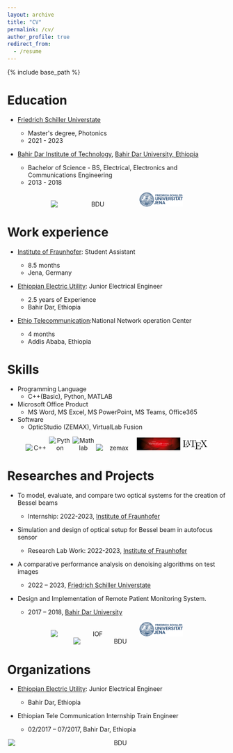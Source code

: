 ```yaml
---
layout: archive
title: "CV"
permalink: /cv/
author_profile: true
redirect_from:
  - /resume
---
```


{% include base_path %}

Education
======
* [Friedrich Schiller Universtate](https://www.uni-jena.de/en)
  * Master's degree, Photonics 
  * 2021 - 2023

* [Bahir Dar Institute of Technology](https://bit.bdu.edu.et/), [Bahir Dar University, Ethiopia](https://www.bdu.edu.et/)
  * Bachelor of Science - BS, Electrical, Electronics and Communications Engineering 
  * 2013 - 2018

 <div style="text-align: center;">
      <img src="/images/bdu3.jpg" alt="BDU" style="display: inline-block; width: 200px;">
      <img src="/images/fsu.png" alt="PPCU" style="display: inline-block; width: 100px;">
       </div>

Work experience
======

* [Institute of Fraunhofer](https://www.iof.fraunhofer.de/): Student Assistant
  * 8.5 months
  * Jena, Germany
    
* [Ethiopian Electric Utility](http://www.ethiopianelectricutility.gov.et/): Junior Electrical Engineer 
  * 2.5 years of Experience 
  * Bahir  Dar, Ethiopia

* [Ethio Telecommunication](https://www.ethiotelecom.et/):National Network operation Center
   * 4 months
   * Addis Ababa, Ethiopia

  
Skills
======
* Programming Language
   * C++(Basic), Python, MATLAB
* Microsoft Oﬀice Product
   * MS Word, MS Excel, MS PowerPoint, MS Teams, Office365 
* Software
   * OpticStudio (ZEMAX), VirtualLab Fusion
<div style="text-align: center;">
  <img src="/images/c++.png" alt="C++" style="display: inline-block; width: 50px;">
  <img src="/images/python.png" alt="Python" style="display: inline-block; width: 50px;">
  <img src="/images/matlab.png" alt="Mathlab" style="display: inline-block; width: 50px;">
  <img src="/images/zemax.jpeg" alt="zemax" style="display: inline-block; width: 90px;">
  <img src="/images/vlab.png" alt="vlab" style="display: inline-block; width: 100px;">
    <img src="/images/latex.png" alt="latex" style="display: inline-block; width: 60px;">
</div>


Researches and Projects
======
* To model, evaluate, and compare two optical systems for the creation of Bessel beams
   * Internship: 2022-2023, [Institute of Fraunhofer](https://www.iof.fraunhofer.de/)
* Simulation and design of optical setup for Bessel beam in autofocus sensor
   * Research Lab Work: 2022-2023, [Institute of Fraunhofer](https://www.iof.fraunhofer.de/)
* A comparative performance analysis on denoising algorithms on test images
  * 2022 – 2023, [Friedrich Schiller Universtate](https://www.uni-jena.de/en)

* Design and Implementation of Remote Patient Monitoring System.
  * 2017 – 2018, [Bahir Dar University](https://www.bdu.edu.et/)

  

<div style="text-align: center;">
  <img src="/images/IOF.png" alt="IOF" style="display: inline-block; width: 200px;">
  <img src="/images/fsu.png" alt="FSU" style="display: inline-block; width: 100px;">
  <img src="/images/bdu3.jpg" alt="BDU" style="display: inline-block; width: 200px;">
</div>


Organizations
======
* [Ethiopian Electric Utility](http://www.ethiopianelectricutility.gov.et/): Junior Electrical Engineer 
  * Bahir  Dar, Ethiopia

* Ethiopian Tele Communication Internship Train Engineer
  * 02/2017 – 07/2017,  Bahir  Dar, Ethiopia

<div style="text-align: center;">
  <img src="/images/bit.jpg" alt="BDU" style="display: inline-block; width: 500px; height: 50px;">
</div>
 



